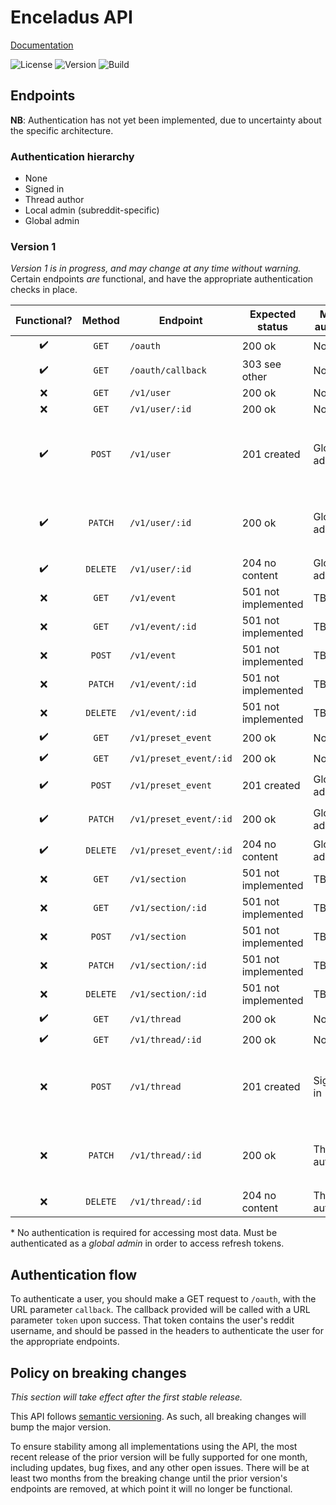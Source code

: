 # Enceladus API

[Documentation][docs]

![License][license]
![Version][version]
![Build][build]

## Endpoints

**NB**:
Authentication has not yet been implemented,
due to uncertainty about the specific architecture.

### Authentication hierarchy

- None
- Signed in
- Thread author
- Local admin (subreddit-specific)
- Global admin

### Version 1

_Version 1 is in progress,
and may change at any time without warning._
Certain endpoints _are_ functional,
and have the appropriate authentication checks in place.

| Functional?        | Method   | Endpoint               | Expected status     | Min. authn.   | Allowed parameters                                                                                                                         |
| ------------------ | -------- | ---------------------- | ------------------- | ------------- | ------------------------------------------------------------------------------------------------------------------------------------------ |
| :heavy_check_mark: | `GET`    | `/oauth`               | 200 ok              | None          | `callback`                                                                                                                                 |
| :heavy_check_mark: | `GET`    | `/oauth/callback`      | 303 see other       | None          | `code`<br>`state`                                                                                                                          |
| :x:                | `GET`    | `/v1/user`             | 200 ok              | None*         | _none_                                                                                                                                     |
| :x:                | `GET`    | `/v1/user/:id`         | 200 ok              | None*         | _none_                                                                                                                                     |
| :heavy_check_mark: | `POST`   | `/v1/user`             | 201 created         | Global admin  | `reddit_username`<br>`lang`<br>`refresh_token`<br>`is_global_admin`<br>`spacex__is_admin`<br>`spacex__is_mod`<br>`spacex__is_slack_member` |
| :heavy_check_mark: | `PATCH`  | `/v1/user/:id`         | 200 ok              | Global admin  | `lang`<br>`refresh_token`<br>`is_global_admin`<br>`spacex__is_admin`<br>`spacex__is_mod`<br>`spacex__is_slack_member`                      |
| :heavy_check_mark: | `DELETE` | `/v1/user/:id`         | 204 no content      | Global admin  | _none_                                                                                                                                     |
| :x:                | `GET`    | `/v1/event`            | 501 not implemented | TBD           | TBD                                                                                                                                        |
| :x:                | `GET`    | `/v1/event/:id`        | 501 not implemented | TBD           | TBD                                                                                                                                        |
| :x:                | `POST`   | `/v1/event`            | 501 not implemented | TBD           | TBD                                                                                                                                        |
| :x:                | `PATCH`  | `/v1/event/:id`        | 501 not implemented | TBD           | TBD                                                                                                                                        |
| :x:                | `DELETE` | `/v1/event/:id`        | 501 not implemented | TBD           | TBD                                                                                                                                        |
| :heavy_check_mark: | `GET`    | `/v1/preset_event`     | 200 ok              | None          | _none_                                                                                                                                     |
| :heavy_check_mark: | `GET`    | `/v1/preset_event/:id` | 200 ok              | None          | _none_                                                                                                                                     |
| :heavy_check_mark: | `POST`   | `/v1/preset_event`     | 201 created         | Global admin  | `holds_clock`<br>`message`<br>`name`                                                                                                       |
| :heavy_check_mark: | `PATCH`  | `/v1/preset_event/:id` | 200 ok              | Global admin  | `holds_clock`<br>`message`<br>`name`                                                                                                       |
| :heavy_check_mark: | `DELETE` | `/v1/preset_event/:id` | 204 no content      | Global admin  | _none_                                                                                                                                     |
| :x:                | `GET`    | `/v1/section`          | 501 not implemented | TBD           | TBD                                                                                                                                        |
| :x:                | `GET`    | `/v1/section/:id`      | 501 not implemented | TBD           | TBD                                                                                                                                        |
| :x:                | `POST`   | `/v1/section`          | 501 not implemented | TBD           | TBD                                                                                                                                        |
| :x:                | `PATCH`  | `/v1/section/:id`      | 501 not implemented | TBD           | TBD                                                                                                                                        |
| :x:                | `DELETE` | `/v1/section/:id`      | 501 not implemented | TBD           | TBD                                                                                                                                        |
| :heavy_check_mark: | `GET`    | `/v1/thread`           | 200 ok              | None          | _none_                                                                                                                                     |
| :heavy_check_mark: | `GET`    | `/v1/thread/:id`       | 200 ok              | None          | _none_                                                                                                                                     |
| :x:                | `POST`   | `/v1/thread`           | 201 created         | Signed in     | `launch_name`<br>`subreddit`<br>`t0`<br>`take_number`<br>`youtube_id`<br>`created_by`<br>`spacex__api_id`                                  |
| :x:                | `PATCH`  | `/v1/thread/:id`       | 200 ok              | Thread author | `launch_name`<br>`t0`<br>`take_number`<br>`youtube_id`<br>`created_by`<br>`spacex__api_id`                                                 |
| :x:                | `DELETE` | `/v1/thread/:id`       | 204 no content      | Thread author | _none_                                                                                                                                     |

\* No authentication is required for accessing most data.
Must be authenticated as a _global admin_ in order to access refresh tokens.

## Authentication flow

To authenticate a user,
you should make a GET request to `/oauth`,
with the URL parameter `callback`.
The callback provided will be called with a URL parameter `token` upon success.
That token contains the user's reddit username,
and should be passed in the headers to authenticate the user for the appropriate endpoints.

## Policy on breaking changes

_This section will take effect after the first stable release._

This API follows [semantic versioning].
As such, all breaking changes will bump the major version.

To ensure stability among all implementations using the API,
the most recent release of the prior version will be fully supported for one month,
including updates, bug fixes, and any other open issues.
There will be at least two months from the breaking change until the prior version's endpoints are removed,
at which point it will no longer be functional.

[semantic versioning]: https://semver.org
[license]: https://img.shields.io/github/license/r-spacex/enceladus-api.svg?style=flat-square
[version]: https://img.shields.io/github/package-json/v/r-spacex/enceladus-api.svg?style=flat-square
[build]: https://img.shields.io/travis/r-spacex/enceladus-api.svg?style=flat-square
[docs]: https://r-spacex.github.io/enceladus-api

<style>
td:nth-child(-n + 2) {
  text-align: center;
}
</style>
